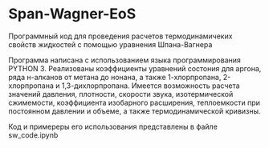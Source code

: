 # Span-Wagner-EoS
Программный код для проведения расчетов термодинамичеких свойств жидкостей с помощью уравнения Шпана-Вагнера

Программа написана с использованием языка программирования PYTHON 3. Реализованы коэффициенты уравнений состония для аргона, ряда н-алканов от метана до нонана, а также 1-хлорпропана, 2-хлорпропана и 1,3-дихлорпропана. Имеется возможность расчета значений давления, плотности, скорости звука, изотермической сжимемости, коэффициента изобарного расширения, теплоемкости при постоянном давлении и объеме, а также термодинамической кривизны.

Код и примереры его использования представлены в файле sw_code.ipynb
